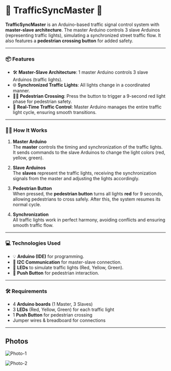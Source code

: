 # 🚦 **TrafficSyncMaster** 🚦

**TrafficSyncMaster** is an Arduino-based traffic signal control system with **master-slave architecture**. The master Arduino controls 3 slave Arduinos (representing traffic lights), simulating a synchronized street traffic flow. It also features a **pedestrian crossing button** for added safety.

---

### 📦 **Features**

- 🛠 **Master-Slave Architecture**: 1 master Arduino controls 3 slave Arduinos (traffic lights).
- 🌐 **Synchronized Traffic Lights**: All lights change in a coordinated manner.
- 🚶‍♂️ **Pedestrian Crossing**: Press the button to trigger a 9-second red light phase for pedestrian safety.
- 🔄 **Real-Time Traffic Control**: Master Arduino manages the entire traffic light cycle, ensuring smooth transitions.

---

### 🧑‍💻 **How It Works**

1. **Master Arduino**  
   The **master** controls the timing and synchronization of the traffic lights. It sends commands to the slave Arduinos to change the light colors (red, yellow, green).
   
2. **Slave Arduinos**  
   The **slaves** represent the traffic lights, receiving the synchronization signals from the master and adjusting the lights accordingly.

3. **Pedestrian Button**  
   When pressed, the **pedestrian button** turns all lights **red** for 9 seconds, allowing pedestrians to cross safely. After this, the system resumes its normal cycle.

4. **Synchronization**  
   All traffic lights work in perfect harmony, avoiding conflicts and ensuring smooth traffic flow.

---

### 💻 **Technologies Used**

- 💡 **Arduino (IDE)** for programming.
- 🔗 **I2C Communication** for master-slave connection.
- 🌈 **LEDs** to simulate traffic lights (Red, Yellow, Green).
- 🛑 **Push Button** for pedestrian interaction.

---

### 🛠 **Requirements**

- 4 **Arduino boards** (1 Master, 3 Slaves)
- 3 **LEDs** (Red, Yellow, Green) for each traffic light
- 1 **Push Button** for pedestrian crossing
- Jumper wires & breadboard for connections

---


## Photos

![Photo-1](https://firebasestorage.googleapis.com/v0/b/vaquera-github.firebasestorage.app/o/Juan-Fernando-Vaquera-Sanchez-Images%2FSemafor-1.jpeg?alt=media&token=9dd98b35-4d1c-4051-82d3-0c248f7d760e)

![Photo-2](https://firebasestorage.googleapis.com/v0/b/vaquera-github.firebasestorage.app/o/Juan-Fernando-Vaquera-Sanchez-Images%2FSemaforo-2.jpeg?alt=media&token=7bb7fd38-8d89-4d96-b832-4a79e1ebab2d)


